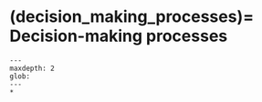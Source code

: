 (decision_making_processes)=
Decision-making processes
=========================

```{toctree}
---
maxdepth: 2
glob:
---
*
```